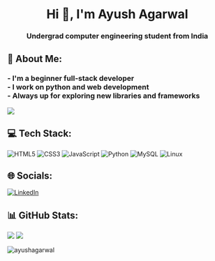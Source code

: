 <h1 align="center">Hi 👋, I'm Ayush Agarwal </h1>
<h3 align="center">Undergrad computer engineering student from India</h3>

## 💫 About Me:
<h3> - I'm a beginner full-stack developer<br>- I work on python and web development<br>- Always up for exploring new libraries and frameworks<br>

![](https://c.tenor.com/GfSX-u7VGM4AAAAM/coding.gif) 

## 💻 Tech Stack:
![HTML5](https://img.shields.io/badge/html5-%23E34F26.svg?style=for-the-badge&logo=html5&logoColor=white) ![CSS3](https://img.shields.io/badge/css3-%231572B6.svg?style=for-the-badge&logo=css3&logoColor=white) ![JavaScript](https://img.shields.io/badge/javascript-%23323330.svg?style=for-the-badge&logo=javascript&logoColor=%23F7DF1E) ![Python](https://img.shields.io/badge/python-3670A0?style=for-the-badge&logo=python&logoColor=ffdd54) ![MySQL](https://img.shields.io/badge/mysql-%2300f.svg?style=for-the-badge&logo=mysql&logoColor=white) ![Linux](https://img.shields.io/badge/linux-%231572B6.svg?style=for-the-badge&logo=linux&logoColor=white) 

## 🌐 Socials:
[![LinkedIn](https://img.shields.io/badge/LinkedIn-%230077B5.svg?logo=linkedin&logoColor=white)](https://linkedin.com/in/ayush-agarwal-1ab641228)

## 📊 GitHub Stats:
![](https://github-readme-stats.vercel.app/api?username=AayushAgarwal764&theme=dark&hide_border=true&include_all_commits=false&count_private=false)
![](https://github-readme-stats.vercel.app/api/top-langs/?username=AayushAgarwal&theme=dark&hide_border=true&include_all_commits=false&count_private=false&layout=compact)

<p align="left"> <img src="https://komarev.com/ghpvc/?username=AayushAgarwal764&label=Profile%20views&color=0e75b6&style=flat" alt="ayushagarwal" /> </p>


